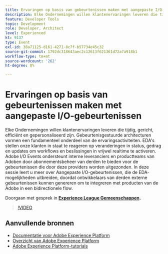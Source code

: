 ```yaml
---
title: Ervaringen op basis van gebeurtenissen maken met aangepaste I/O-gebeurtenissen
description: Elke Ondernemingen willen klantenervaringen leveren die tijdig, gericht, efficiënt en gepersonaliseerd zijn. Gebeurtenisgestuurde architecturen vormen een fundamenteel onderdeel van de ervaringsactiviteiten. EDA's stellen onze klanten in staat te reageren op veranderingen in status, gedrag en updates om workflows en beslissingen in vrijwel realtime te activeren. Adobe I/O Events ondersteunt interne leveranciers en productteams van Adoben door abonnementsbeheer van derden te bieden voor de gebeurtenissen die door deze providers worden uitgezonden. In deze sessie leert u meer over Aangepaste I/O-gebeurtenissen, die de EDA-mogelijkheden uitbreiden, doordat ontwikkelaars van derden externe gebeurtenissen kunnen genereren om te integreren met producten van de Adobe in een bidirectionele flow.
feature: Developer Tools
topic: Development
role: Developer, Architect
level: Experienced
kt: 9137
type: Event
exl-id: 38a71125-d161-4271-8c7f-b57734e45c32
source-git-commit: 1792dc318643aec2c12613f621361d72a7a918b1
workflow-type: tm+mt
source-wordcount: '262'
ht-degree: 8%

---
```


# Ervaringen op basis van gebeurtenissen maken met aangepaste I/O-gebeurtenissen

Elke Ondernemingen willen klantenervaringen leveren die tijdig, gericht, efficiënt en gepersonaliseerd zijn. Gebeurtenisgestuurde architecturen vormen een fundamenteel onderdeel van de ervaringsactiviteiten. EDA&#39;s stellen onze klanten in staat te reageren op veranderingen in status, gedrag en updates om workflows en beslissingen in vrijwel realtime te activeren. Adobe I/O Events ondersteunt interne leveranciers en productteams van Adoben door abonnementsbeheer van derden te bieden voor de gebeurtenissen die door deze providers worden uitgezonden. In deze sessie leert u meer over Aangepaste I/O-gebeurtenissen, die de EDA-mogelijkheden uitbreiden, doordat ontwikkelaars van derden externe gebeurtenissen kunnen genereren om te integreren met producten van de Adobe in een bidirectionele flow.

Doorgaan met gesprek in **[Experience League Gemeenschappen](https://adobe.ly/3kXfjdx).**

>[!VIDEO](https://video.tv.adobe.com/v/337616/?quality=12&learn=on&hidetitle=true)

## Aanvullende bronnen

- [Documentatie voor Adobe Experience Platform](https://experienceleague.adobe.com/docs/experience-platform.html)
- [Overzicht van Adobe Experience Platform](https://experienceleague.adobe.com/docs/experience-platform/landing/home.html)
- [Adobe Experience Platform-tutorials](https://experienceleague.adobe.com/docs/platform-learn/tutorials/overview.html?lang=nl)
